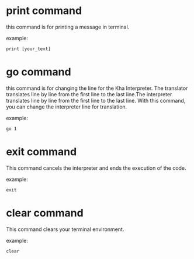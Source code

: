# print command

this command is for printing a message in terminal.

example:

```print [your_text]```

# go command

this command is for changing the line for the Kha Interpreter.
The translator translates line by line from the first line to the last line.The interpreter translates line by line from the first line to the last line. With this command, you can change the interpreter line for translation.

example:

```go 1```

# exit command

This command cancels the interpreter and ends the execution of the code.

example:

```exit```

# clear command

This command clears your terminal environment.

example:

```clear```
